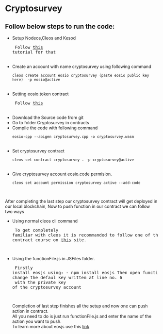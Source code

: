 # Cryptosurvey

## Follow below steps to run the code:


- Setup Nodeos,Cleos and Kesod <br />
          <pre>  Follow [this](https://developers.eos.io/welcome/latest/getting-started-guide/local-development-environment/index) tutorial for that </pre> <br />
- Create an account with name cryptosurvey using following command <br /><pre>
          `cleos create account eosio cryptosurvey (paste eosio public key here)  -p eosio@active` </pre> <br />
- Setting eosio.token contract<br /> <pre>
           Follow [this](https://developers.eos.io/manuals/eosio.contracts/latest/guides/how-to-create-issue-and-transfer-a-token) </pre> <br />
- Download the Source code from git <br />
- Go to folder Cryptosurvey in contracts <br />
- Compile the code with following command <br /> <pre>
      `eosio-cpp --abigen cryptosurvey.cpp -o cryptosurvey.wasm` </pre> <br /> 
- Set cryptosurvey contract <br /> <pre>
       `cleos set contract cryptosurvey . -p cryptosurvey@active` </pre> <br />
- Give cryptosurvey account eosio.code permision. <br /> <pre> 
       `cleos set account permission cryptosurvey active --add-code`</pre> <br />

After completing the last step our cryptosurvey contract will get deployed in our local blockchain, Now to push function in our contract we can follow two ways <br />
- Using normal cleos cli command <br /> <pre>
    To get completely familiar with cleos it is recommanded to follow one of the smart contract course on [this](https://eos.io/training-certification/) site.</pre> <br />
- Using the functionFile.js in JSFiles folder. <br /> <pre>
    Firstly install eosjs using: - 
    npm install eosjs 
    Then open functionFile.js and change the defaul key written at line no. 6 <br /> with the private key of the cryptosurvey account </pre> <br />
   
  Completion of last step finishes all the setup and now one can push action in contract. <br /> All you need to do is just run functionFile.js and enter the name of the action 
  you want to push. <br /> To learn more about eosjs use this [link](https://github.com/EOSIO/eosjs/tree/master/docs/how-to-guides)
    
    
    

     
